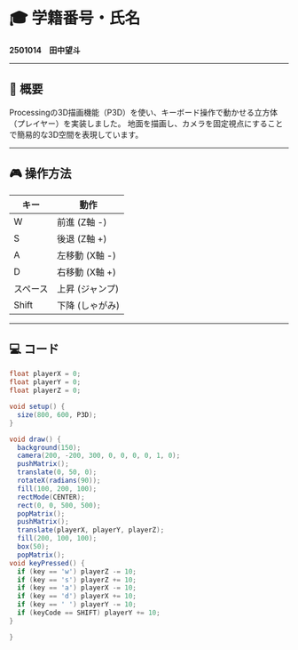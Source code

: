 # 🎓 学籍番号・氏名
**2501014　田中望斗**

---

## 📄 概要
Processingの3D描画機能（P3D）を使い、キーボード操作で動かせる立方体（プレイヤー）を実装しました。
地面を描画し、カメラを固定視点にすることで簡易的な3D空間を表現しています。

---

## 🎮 操作方法
| キー    | 動作               |
|--------|--------------------|
| W  | 前進 (Z軸 -)       |
| S  | 後退 (Z軸 +)       |
| A | 左移動 (X軸 -)     |
| D  | 右移動 (X軸 +)     |
| スペース | 上昇 (ジャンプ)   |
| Shift  | 下降 (しゃがみ)    |
---

## 💻 コード
```java
float playerX = 0;
float playerY = 0;
float playerZ = 0;

void setup() {
  size(800, 600, P3D);
}

void draw() {
  background(150);
  camera(200, -200, 300, 0, 0, 0, 0, 1, 0);
  pushMatrix();
  translate(0, 50, 0);
  rotateX(radians(90));
  fill(100, 200, 100);
  rectMode(CENTER);
  rect(0, 0, 500, 500);
  popMatrix();
  pushMatrix();
  translate(playerX, playerY, playerZ);
  fill(200, 100, 100);
  box(50);
  popMatrix();
void keyPressed() {
  if (key == 'w') playerZ -= 10;
  if (key == 's') playerZ += 10;
  if (key == 'a') playerX -= 10;
  if (key == 'd') playerX += 10;
  if (key == ' ') playerY -= 10;     
  if (keyCode == SHIFT) playerY += 10; 
}

}
